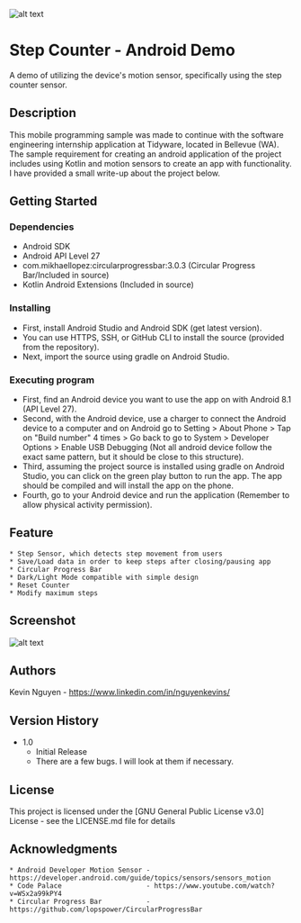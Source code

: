 ![alt text](https://github.com/nguyenkevins/StepCounter-AndroidDemo/blob/main/ProjectImageStepCounter.png)

# Step Counter - Android Demo

A demo of utilizing the device's motion sensor, specifically using the step counter sensor.

## Description

This mobile programming sample was made to continue with the software engineering internship application at Tidyware, located in Bellevue (WA). The sample requirement for creating an android application of the project includes using Kotlin and motion sensors to create an app with functionality. I have provided a small write-up about the project below. 

## Getting Started 

### Dependencies

* Android SDK
* Android API Level 27
* com.mikhaellopez:circularprogressbar:3.0.3 (Circular Progress Bar/Included in source)
* Kotlin Android Extensions (Included in source)

### Installing

* First, install Android Studio and Android SDK (get latest version).
* You can use HTTPS, SSH, or GitHub CLI to install the source (provided from the repository).
* Next, import the source using gradle on Android Studio.

### Executing program

* First, find an Android device you want to use the app on with Android 8.1 (API Level 27).  
* Second, with the Android device, use a charger to connect the Android device to a computer and on Android go to Setting > About Phone > Tap on "Build number" 4 times > Go back to go to System > Developer Options > Enable USB Debugging (Not all android device follow the exact same pattern, but it should be close to this structure).
* Third, assuming the project source is installed using gradle on Android Studio, you can click on the green play button to run the app. The app should be compiled and will install the app on the phone.
* Fourth, go to your Android device and run the application (Remember to allow physical activity permission).

## Feature

```
* Step Sensor, which detects step movement from users
* Save/Load data in order to keep steps after closing/pausing app
* Circular Progress Bar
* Dark/Light Mode compatible with simple design
* Reset Counter
* Modify maximum steps
```

## Screenshot
![alt text](https://github.com/nguyenkevins/StepCounter-AndroidDemo/blob/main/StepCounterScreenshots.png)

## Authors

Kevin Nguyen - https://www.linkedin.com/in/nguyenkevins/


## Version History

* 1.0
    * Initial Release
    * There are a few bugs. I will look at them if necessary.

## License

This project is licensed under the [GNU General Public License v3.0] License - see the LICENSE.md file for details

## Acknowledgments

```
* Android Developer Motion Sensor - https://developer.android.com/guide/topics/sensors/sensors_motion
* Code Palace                     - https://www.youtube.com/watch?v=WSx2a99kPY4
* Circular Progress Bar           - https://github.com/lopspower/CircularProgressBar
```
